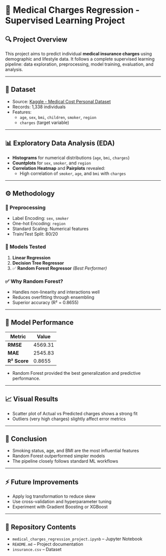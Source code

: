 # 🧠 Medical Charges Regression - Supervised Learning Project

## 🔍 Project Overview
This project aims to predict individual **medical insurance charges** using demographic and lifestyle data. It follows a complete supervised learning pipeline: data exploration, preprocessing, model training, evaluation, and analysis.

---

## 📁 Dataset
- Source: [Kaggle - Medical Cost Personal Dataset](https://www.kaggle.com/datasets/mirichoi0218/insurance)
- Records: 1,338 individuals
- Features:
  - `age`, `sex`, `bmi`, `children`, `smoker`, `region`
  - `charges` (target variable)

---

## 📊 Exploratory Data Analysis (EDA)
- **Histograms** for numerical distributions (`age`, `bmi`, `charges`)
- **Countplots** for `sex`, `smoker`, and `region`
- **Correlation Heatmap** and **Pairplots** revealed:
  - High correlation of `smoker`, `age`, and `bmi` with `charges`

---

## ⚙️ Methodology

### 🔄 Preprocessing
- Label Encoding: `sex`, `smoker`
- One-hot Encoding: `region`
- Standard Scaling: Numerical features
- Train/Test Split: 80/20

### 🤖 Models Tested
1. **Linear Regression**
2. **Decision Tree Regressor**
3. ✅ **Random Forest Regressor** *(Best Performer)*

### ✅ Why Random Forest?
- Handles non-linearity and interactions well
- Reduces overfitting through ensembling
- Superior accuracy (R² = 0.8655)

---

## 🧪 Model Performance

| Metric | Value |
|--------|-------|
| **RMSE** | 4569.31 |
| **MAE**  | 2545.83 |
| **R² Score** | 0.8655 |

- Random Forest provided the best generalization and predictive performance.

---

## 📈 Visual Results
- Scatter plot of Actual vs Predicted charges shows a strong fit
- Outliers (very high charges) slightly affect error metrics

---

## 🧠 Conclusion
- Smoking status, age, and BMI are the most influential features
- Random Forest outperformed simpler models
- The pipeline closely follows standard ML workflows

---

## ⚡ Future Improvements
- Apply log transformation to reduce skew
- Use cross-validation and hyperparameter tuning
- Experiment with Gradient Boosting or XGBoost

---

## 📎 Repository Contents
- `medical_charges_regression_project.ipynb` – Jupyter Notebook
- `README.md` – Project documentation
- `insurance.csv` – Dataset
